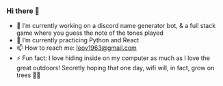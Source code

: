 ### Hi there 👋

<!--
**leov1963/leov1963** is a ✨ _special_ ✨ repository because its `README.md` (this file) appears on your GitHub profile.

Here are some ideas to get you started:

- 🔭 I’m currently working on ...
- 🌱 I’m currently learning ...
- 👯 I’m looking to collaborate on ...
- 🤔 I’m looking for help with ...
- 💬 Ask me about ...
- 📫 How to reach me: ...
- 😄 Pronouns: ...
- ⚡ Fun fact: ...
-->
- 🔭 I’m currently working on a discord name generator bot, & a full stack game where you guess the note of the tones played
- 🌱 I’m currently practicing Python and React
- 📫 How to reach me: leov1963@gmail.com
- ⚡ Fun fact: I love hiding inside on my computer as much as I love the great outdoors! Secretly hoping that one day, wifi will, in fact, grow on trees 🌲📶 
